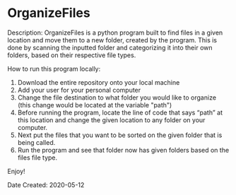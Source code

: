# OrganizeFiles
Description: OrganizeFiles is a python program built to find files in a given location and move them to a new folder, created by the program. This is done by scanning the inputted folder and categorizing it into their own folders, based on their respective file types.   

How to run this program locally: 

1) Download the entire repository onto your local machine 
2) Add your user for your personal computer
3) Change the file destination to what folder you would like to organize (this change would be located at the variable "path")
4) Before running the program, locate the line of code that says “path” at this location and change the given location to any folder on your computer.
5) Next put the files that you want to be sorted on the given folder that is being called. 
6) Run the program and see that folder now has given folders based on the files file type.

Enjoy!

Date Created: 2020-05-12
